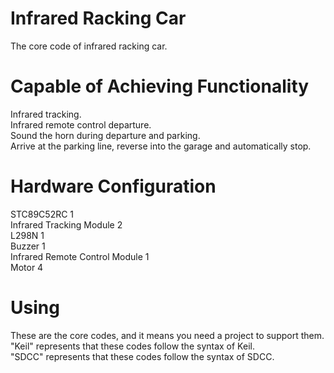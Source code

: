 # Infrared Racking Car
The core code of infrared racking car.

# Capable of Achieving Functionality
Infrared tracking.  
Infrared remote control departure.  
Sound the horn during departure and parking.  
Arrive at the parking line, reverse into the garage and automatically stop.

# Hardware Configuration
STC89C52RC 1  
Infrared Tracking Module 2  
L298N 1  
Buzzer 1  
Infrared Remote Control Module 1  
Motor 4

# Using
These are the core codes, and it means you need a project to support them.  
"Keil" represents that these codes follow the syntax of Keil.  
"SDCC" represents that these codes follow the syntax of SDCC.
